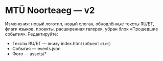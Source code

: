 # MTÜ Noorteaeg — v2
Изменения: новый логотип, новый слоган, обновлённые тексты RU/ET, флаги языков, проекты, расширенная галерея, убран блок «Прошедшие события».
Редактируйте:
- Тексты RU/ET — внизу index.html (объект `dict`)
- События — events.json
- Фото — assets/*
